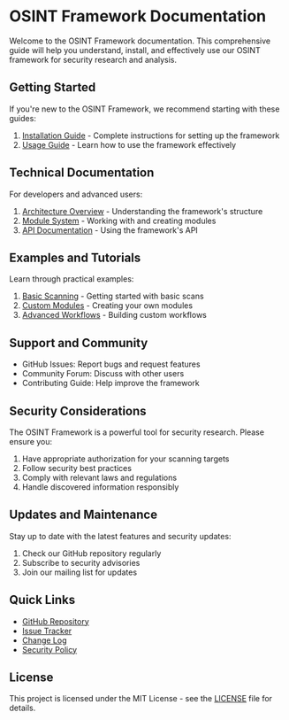 # OSINT Framework Documentation

Welcome to the OSINT Framework documentation. This comprehensive guide will help you understand, install, and effectively use our OSINT framework for security research and analysis.

## Getting Started

If you're new to the OSINT Framework, we recommend starting with these guides:

1. [Installation Guide](guides/installation.md) - Complete instructions for setting up the framework
2. [Usage Guide](guides/usage.md) - Learn how to use the framework effectively

## Technical Documentation

For developers and advanced users:

1. [Architecture Overview](technical/architecture.md) - Understanding the framework's structure
2. [Module System](technical/modules.md) - Working with and creating modules
3. [API Documentation](technical/api.md) - Using the framework's API

## Examples and Tutorials

Learn through practical examples:

1. [Basic Scanning](examples/basic_scan.md) - Getting started with basic scans
2. [Custom Modules](examples/custom_module.md) - Creating your own modules
3. [Advanced Workflows](examples/workflows.md) - Building custom workflows

## Support and Community

- GitHub Issues: Report bugs and request features
- Community Forum: Discuss with other users
- Contributing Guide: Help improve the framework

## Security Considerations

The OSINT Framework is a powerful tool for security research. Please ensure you:

1. Have appropriate authorization for your scanning targets
2. Follow security best practices
3. Comply with relevant laws and regulations
4. Handle discovered information responsibly

## Updates and Maintenance

Stay up to date with the latest features and security updates:

1. Check our GitHub repository regularly
2. Subscribe to security advisories
3. Join our mailing list for updates

## Quick Links

- [GitHub Repository](https://github.com/Rmiddaugh10/advanced_osint)
- [Issue Tracker](https://github.com/Rmiddaugh10/advanced_osint/issues)
- [Change Log](CHANGELOG.md)
- [Security Policy](SECURITY.md)

## License

This project is licensed under the MIT License - see the [LICENSE](LICENSE) file for details.
